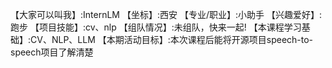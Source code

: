 【大家可以叫我】:InternLM
【坐标】:西安
【专业/职业】:小助手
【兴趣爱好】:跑步
【项目技能】:cv、nlp
【组队情况】:未组队，快来一起!
【本课程学习基础】:CV、NLP、LLM
【本期活动目标】:本次课程后能将开源项目speech-to-speech项目了解清楚